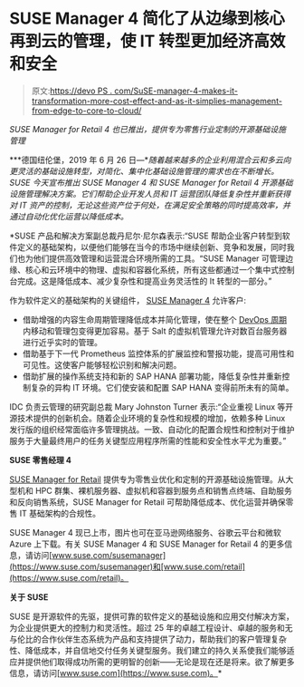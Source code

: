 # SUSE Manager 4 简化了从边缘到核心再到云的管理，使 IT 转型更加经济高效和安全

> 原文:[https://devo PS . com/SuSE-manager-4-makes-it-transformation-more-cost-effect-and-as-it-simplies-management-from-edge-to-core-to-cloud/](https://devops.com/suse-manager-4-makes-it-transformation-more-cost-effective-and-secure-as-it-simplifies-management-from-edge-to-core-to-cloud/)

*SUSE Manager for Retail 4 也已推出，提供专为零售行业定制的开源基础设施* *管理*

***德国纽伦堡，2019 年 6 月 26 日—**随着越来越多的企业利用混合云和多云向更灵活的基础设施转型，对简化、集中化基础设施管理的需求也在不断增长。SUSE 今天宣布推出 SUSE Manager 4 和 SUSE Manager for Retail 4 开源基础设施管理解决方案。它们帮助企业开发人员和 IT 运营团队降低复杂性并重新获得对 IT 资产的控制，无论这些资产位于何处，在满足安全策略的同时提高效率，并通过自动化优化运营以降低成本。*

 *SUSE 产品和解决方案副总裁丹尼尔·尼尔森表示:“SUSE 帮助企业客户转型到软件定义的基础架构，以便他们能够在当今的市场中继续创新、竞争和发展，同时我们也为他们提供高效管理和运营混合环境所需的工具。“SUSE Manager 可管理边缘、核心和云环境中的物理、虚拟和容器化系统，所有这些都通过一个集中式控制台完成。这是降低成本、减少复杂性和提高业务灵活性的 It 转型的一部分。”

作为软件定义的基础架构的关键组件， [SUSE Manager 4](https://www.suse.com/products/suse-manager/) 允许客户:

*   借助增强的内容生命周期管理降低成本并简化管理，使在整个 [DevOps 周期](https://susedefines.suse.com/definition/devops/)内移动和管理包变得更加容易。基于 Salt 的虚拟机管理允许对数百台服务器进行近乎实时的管理。
*   借助基于下一代 Prometheus 监控体系的扩展监控和警报功能，提高可用性和可见性。这使客户能够轻松识别和解决问题。
*   借助扩展的操作系统支持和新的 SAP HANA 部署功能，降低复杂性并重新控制复杂的异构 IT 环境。它们使安装和配置 SAP HANA 变得前所未有的简单。

IDC 负责云管理的研究副总裁 Mary Johnston Turner 表示:“企业重视 Linux 等开源技术提供的创新机会。随着企业环境的复杂性和规模的增加，依赖多种 Linux 发行版的组织经常面临许多管理挑战。一致、自动化的配置合规性和控制对于维护服务于大量最终用户的任务关键型应用程序所需的性能和安全性水平尤为重要。”

**SUSE 零售经理 4**

[SUSE Manager for Retail](https://www.suse.com/products/suse-manager-retail/) 提供专为零售业优化和定制的开源基础设施管理。从大型机和 HPC 群集、裸机服务器、虚拟机和容器到服务点和销售点终端、自助服务和反向销售系统，SUSE Manager for Retail 可帮助降低成本、优化运营并确保零售 IT 基础架构的合规性。

SUSE Manager 4 现已上市，图片也可在亚马逊网络服务、谷歌云平台和微软 Azure 上下载。有关 SUSE Manager 4 和 SUSE Manager for Retail 4 的更多信息，请访问[www.suse.com/susemanager](https://www.suse.com/susemanager)和[www.suse.com/retail](https://www.suse.com/retail)。

**关于 SUSE**

SUSE 是开源软件的先驱，提供可靠的软件定义的基础设施和应用交付解决方案，为企业提供更大的控制力和灵活性。超过 25 年的卓越工程设计、卓越的服务和无与伦比的合作伙伴生态系统为产品和支持提供了动力，帮助我们的客户管理复杂性、降低成本，并自信地交付任务关键型服务。我们建立的持久关系使我们能够适应并提供他们取得成功所需的更明智的创新——无论是现在还是将来。欲了解更多信息，请访问[www.suse.com](https://www.suse.com)。*